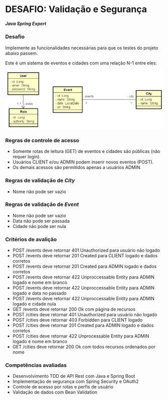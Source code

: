 # DESAFIO: Validação e Segurança

##### Java Spring Expert

### Desafio

Implemente as funcionalidades necessárias para que os testes do projeto abaixo passem.</br>

Este é um sistema de eventos e cidades com uma relação N-1 entre eles:</br>

![entities](./entities.jpg)

### Regras de controle de acesso

- Somente rotas de leitura (GET) de eventos e cidades são públicas (não requer login).</br>
- Usuários CLIENT e/ou ADMIN podem inserir novos eventos (POST).</br>
- Os demais acessos são permitidos apenas a usuários ADMIN.</br>

### Regras de validação de _City_

- Nome não pode ser vazio</br>

### Regras de validação de _Event_

- Nome não pode ser vazio</br>
- Data não pode ser passada</br>
- Cidade não pode ser nula</br>

### Critérios de avalição

- POST /events deve retornar 401 Unauthorized para usuário não logado</br>
- POST /events deve retornar 201 Created para CLIENT logado e dados corretos</br>
- POST /events deve retornar 201 Created para ADMIN logado e dados corretos</br>
- POST /events deve retornar 422 Unproccessable Entity para ADMIN logado e nome em branco</br>
- POST /events deve retornar 422 Unproccessable Entity para ADMIN logado e data no passado</br>
- POST /events deve retornar 422 Unproccessable Entity para ADMIN logado e cidade nula</br>
- GET /events deve retornar 200 Ok com página de recursos</br>
- POST /cities deve retornar 401 Unauthorized para usuário não logado</br>
- POST /cities deve retornar 403 Forbidden para CLIENT logado</br>
- POST /cities deve retornar 201 Created para ADMIN logado e dados corretos</br>
- POST /cities deve retornar 422 Unprocessable Entity para ADMIN logado e nome em branco</br>
- GET /cities deve retornar 200 Ok com todos recursos ordenados por nome</br>

### Competências avaliadas

- Desenvolvimento TDD de API Rest com Java e Spring Boot</br>
- Implementação de segurança com Spring Security e OAuth2</br>
- Controle de acesso por rotas e perfis de usuário</br>
- Validação de dados com Bean Validation</br>